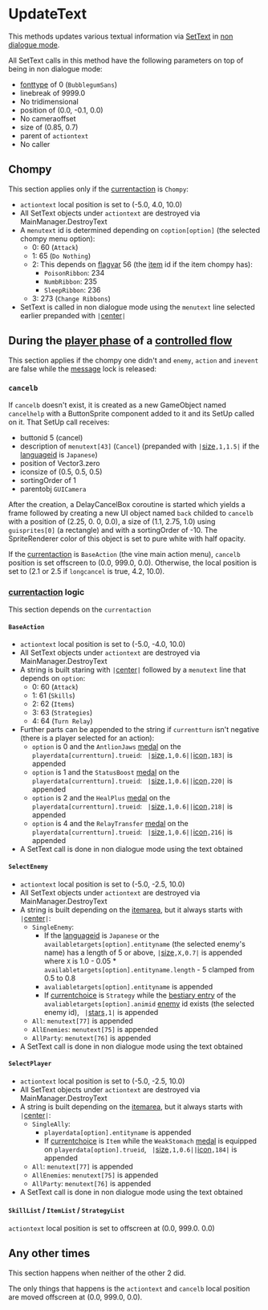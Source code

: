 # UpdateText
This methods updates various textual information via [SetText](../../SetText/SetText.md) in [non dialogue mode](../../SetText/Dialogue%20mode.md#non-dialogue-mode).

All SetText calls in this method have the following parameters on top of being in non dialogue mode:

- [fonttype](../../SetText/Notable%20states.md#fonttype) of 0 (`BubblegumSans`)
- linebreak of 9999.0
- No tridimensional
- position of (0.0, -0.1, 0.0)
- No cameraoffset
- size of (0.85, 0.7)
- parent of `actiontext`
- No caller

## Chompy
This section applies only if the [currentaction](../Player%20UI/Pick.md) is `Chompy`:

- `actiontext` local position is set to (-5.0, 4.0, 10.0)
- All SetText objects under `actiontext` are destroyed via MainManager.DestroyText
- A `menutext` id is determined depending on `coption[option]` (the selected chompy menu option):
    - 0: 60 (`Attack`)
    - 1: 65 (`Do Nothing`)
    - 2: This depends on [flagvar](../../Flags%20arrays/flagvar.md) 56 (the [item](../../Enums%20and%20IDs/Items.md) id if the item chompy has):
        - `PoisonRibbon`: 234
        - `NumbRibbon`: 235
        - `SleepRibbon`: 236
    - 3: 273 (`Change Ribbons`)
- SetText is called in non dialogue mode using the `menutext` line selected earlier prepanded with `|`[center](../../SetText/Individual%20commands/Center.md)`|`

## During the [player phase](../Battle%20flow/Main%20turn%20life%20cycle.md#player-phase) of a [controlled flow](../Battle%20flow/Update%20flows/Controlled%20flow.md)
This section applies if the chompy one didn't and `enemy`, `action` and `inevent` are false while the [message](../../SetText/Notable%20states.md#message) lock is released:

### `cancelb`
If `cancelb` doesn't exist, it is created as a new GameObject named `cancelhelp` with a ButtonSprite component added to it and its SetUp called on it. That SetUp call receives:

- buttonid 5 (cancel)
- description of `menutext[43]` (`Cancel`) (prepanded with `|`[size](../../SetText/Individual%20commands/size.md#size)`,1,1.5|` if the [languageid](../../SetText/languageid.md#languageid) is `Japanese`)
- position of Vector3.zero
- iconsize of (0.5, 0.5, 0.5)
- sortingOrder of 1 
- parentobj `GUICamera`

After the creation, a DelayCancelBox coroutine is started which yields a frame followed by creating a new UI object named `back` childed to `cancelb` with a position of (2.25, 0.
0, 0.0), a size of (1.1, 2.75, 1.0) using `guisprites[0]` (a rectangle) and with a sortingOrder of -10. The SpriteRenderer color of this object is set to pure white with half opacity.

If the [currentaction](../Player%20UI/Pick.md) is `BaseAction` (the vine main action menu), `cancelb` position is set offscreen to (0.0, 999.0, 0.0). Otherwise, the local position is set to (2.1 or 2.5 if `longcancel` is true, 4.2, 10.0).

### [currentaction](../Player%20UI/Pick.md) logic
This section depends on the `currentaction`

#### `BaseAction`

- `actiontext` local position is set to (-5.0, -4.0, 10.0)
- All SetText objects under `actiontext` are destroyed via MainManager.DestroyText
- A string is built staring with `|`[center](../../SetText/Individual%20commands/Center.md)`|` followed by a `menutext` line that depends on `option`:
    - 0: 60 (`Attack`)
    - 1: 61 (`Skills`)
    - 2: 62 (`Items`)
    - 3: 63 (`Strategies`)
    - 4: 64 (`Turn Relay`)
- Further parts can be appended to the string if `currentturn` isn't negative (there is a player selected for an action):
    - `option` is 0 and the `AntlionJaws` [medal](../../Enums%20and%20IDs/Medal.md) on the `playerdata[currentturn].trueid`: ` |`[size](../../SetText/Individual%20commands/size.md)`,1,0.6||`[icon](../../SetText/Individual%20commands/Icon.md)`,183|` is appended
    - `option` is 1 and the `StatusBoost` [medal](../../Enums%20and%20IDs/Medal.md) on the `playerdata[currentturn].trueid`: ` |`[size](../../SetText/Individual%20commands/size.md)`,1,0.6||`[icon](../../SetText/Individual%20commands/Icon.md)`,220|` is appended
    - `option` is 2 and the `HealPlus` [medal](../../Enums%20and%20IDs/Medal.md) on the `playerdata[currentturn].trueid`: ` |`[size](../../SetText/Individual%20commands/size.md)`,1,0.6||`[icon](../../SetText/Individual%20commands/Icon.md)`,218|` is appended
    - `option` is 4 and the `RelayTransfer` [medal](../../Enums%20and%20IDs/Medal.md) on the `playerdata[currentturn].trueid`: ` |`[size](../../SetText/Individual%20commands/size.md)`,1,0.6||`[icon](../../SetText/Individual%20commands/Icon.md)`,216|` is appended
- A SetText call is done in non dialogue mode using the text obtained

#### `SelectEnemy` 

- `actiontext` local position is set to (-5.0, -2.5, 10.0)
- All SetText objects under `actiontext` are destroyed via MainManager.DestroyText
- A string is built depending on the [itemarea](../Player%20UI/AttackArea.md), but it always starts with `|`[center](../../SetText/Individual%20commands/Center.md)`|`:
    - `SingleEnemy`:
        - If the [languageid](../../SetText/languageid.md#languageid) is `Japanese` or the `availabletargets[option].entityname` (the selected enemy's name) has a length of 5 or above, `|`[size](../../SetText/Individual%20commands/size.md)`,X,0.7|` is appended where `X` is 1.0 - 0.05 * `availabletargets[option].entityname.length` - 5 clamped from 0.5 to 0.8
        - `avaliabletargets[option].entityname` is appended
        - If [currentchoice](../Player%20UI/Actions.md) is `Strategy` while the [bestiary entry](../../Enums%20and%20IDs/librarystuff/Bestiary%20entry.md) of the `avaliabletargets[option].animid` [enemy](../../Enums%20and%20IDs/Enemies.md) id exists (the selected enemy id), ` |`[stars](../../SetText/Individual%20commands/Stars.md)`,1|` is appended
    - `All`: `menutext[77]` is appended
    - `AllEnemies`: `menutext[75]` is appended
    - `AllParty`: `menutext[76]` is appended
- A SetText call is done in non dialogue mode using the text obtained

#### `SelectPlayer`

- `actiontext` local position is set to (-5.0, -2.5, 10.0)
- All SetText objects under `actiontext` are destroyed via MainManager.DestroyText
- A string is built depending on the [itemarea](../Player%20UI/AttackArea.md), but it always starts with `|`[center](../../SetText/Individual%20commands/Center.md)`|`:
    - `SingleAlly`:
        - `playerdata[option].entityname` is appended
        - If [currentchoice](../Player%20UI/Actions.md) is `Item` while the `WeakStomach` [medal](../../Enums%20and%20IDs/Medal.md) is equipped on `playerdata[option].trueid`, ` |`[size](../../SetText/Individual%20commands/size.md)`,1,0.6||`[icon](../../SetText/Individual%20commands/Icon.md)`,184|` is appended
    - `All`: `menutext[77]` is appended
    - `AllEnemies`: `menutext[75]` is appended
    - `AllParty`: `menutext[76]` is appended
- A SetText call is done in non dialogue mode using the text obtained

#### `SkillList` / `ItemList` / `StrategyList`
`actiontext` local position is set to offscreen at (0.0, 999.0. 0.0)

## Any other times
This section happens when neither of the other 2 did.

The only things that happens is the `actiontext` and `cancelb` local position are moved offscreen at (0.0, 999.0, 0.0).
